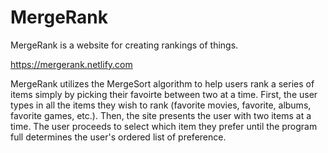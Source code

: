 # MergeRank
MergeRank is a website for creating rankings of things.

https://mergerank.netlify.com

MergeRank utilizes the MergeSort algorithm to help users rank a series of items simply by picking their favoirte between two at a time. First, the user types in all the items they wish to rank (favorite movies, favorite, albums, favorite games, etc.). Then, the site presents the user with two items at a time. The user proceeds to select which item they prefer until the program full determines the user's ordered list of preference.
